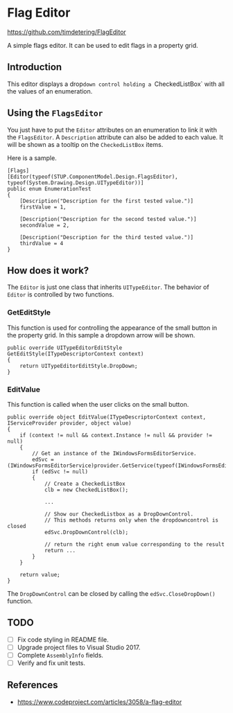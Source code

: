 # Flag Editor #
<https://github.com/timdetering/FlagEditor>

A simple flags editor. It can be used to edit flags in a property grid.

## Introduction ##
This editor displays a drop`down control holding a `CheckedListBox` with all the values of an enumeration.

## Using the `FlagsEditor` ##
You just have to put the `Editor` attributes on an enumeration to link it with the `FlagsEditor`. A `Description` attribute can also be added to each value. It will be shown as a tooltip on the `CheckedListBox` items.

Here is a sample.

    [Flags]
    [Editor(typeof(STUP.ComponentModel.Design.FlagsEditor), typeof(System.Drawing.Design.UITypeEditor))]
    public enum EnumerationTest
    {
        [Description("Description for the first tested value.")]
        firstValue = 1,

        [Description("Description for the second tested value.")]
        secondValue = 2,

        [Description("Description for the third tested value.")]
        thirdValue = 4
    }

## How does it work? ##
The `Editor` is just one class that inherits `UITypeEditor`. The behavior of `Editor` is controlled by two functions.

### GetEditStyle ###

This function is used for controlling the appearance of the small button in the property grid. In this sample a dropdown arrow will be shown.

    public override UITypeEditorEditStyle GetEditStyle(ITypeDescriptorContext context) 
    {
        return UITypeEditorEditStyle.DropDown;
    }

### EditValue ###

This function is called when the user clicks on the small button.

    public override object EditValue(ITypeDescriptorContext context, IServiceProvider provider, object value) 
    {
        if (context != null && context.Instance != null && provider != null)
        {
            // Get an instance of the IWindowsFormsEditorService. 
            edSvc = (IWindowsFormsEditorService)provider.GetService(typeof(IWindowsFormsEditorService));
            if (edSvc != null) 
            {
                // Create a CheckedListBox
                clb = new CheckedListBox();

                ...
    
                // Show our CheckedListbox as a DropDownControl. 
                // This methods returns only when the dropdowncontrol is closed
                edSvc.DropDownControl(clb);
    
                // return the right enum value corresponding to the result
                return ...
            }
        }

        return value;
    }

The `DropDownControl` can be closed by calling the `edSvc.CloseDropDown()` function.

## TODO ##
 * [ ] Fix code styling in README file.
 * [ ] Upgrade project files to Visual Studio 2017.
 * [ ] Complete `AssemblyInfo` fields.
 * [ ] Verify and fix unit tests.

## References ##
 * <https://www.codeproject.com/articles/3058/a-flag-editor>